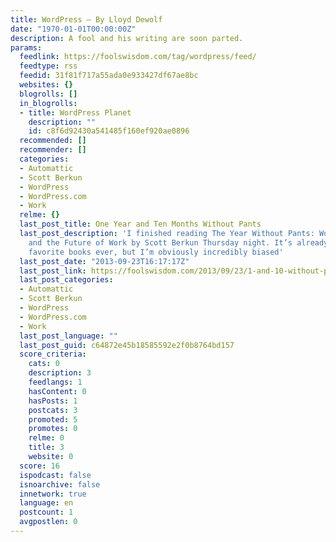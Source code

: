 ```yaml
---
title: WordPress – By Lloyd Dewolf
date: "1970-01-01T00:00:00Z"
description: A fool and his writing are soon parted.
params:
  feedlink: https://foolswisdom.com/tag/wordpress/feed/
  feedtype: rss
  feedid: 31f81f717a55ada0e933427df67ae8bc
  websites: {}
  blogrolls: []
  in_blogrolls:
  - title: WordPress Planet
    description: ""
    id: c8f6d92430a541485f160ef920ae0896
  recommended: []
  recommender: []
  categories:
  - Automattic
  - Scott Berkun
  - WordPress
  - WordPress.com
  - Work
  relme: {}
  last_post_title: One Year and Ten Months Without Pants
  last_post_description: 'I finished reading The Year Without Pants: WordPress.com
    and the Future of Work by Scott Berkun Thursday night. It’s already one of my
    favorite books ever, but I’m obviously incredibly biased'
  last_post_date: "2013-09-23T16:17:17Z"
  last_post_link: https://foolswisdom.com/2013/09/23/1-and-10-without-pants/
  last_post_categories:
  - Automattic
  - Scott Berkun
  - WordPress
  - WordPress.com
  - Work
  last_post_language: ""
  last_post_guid: c64872e45b18585592e2f0b8764bd157
  score_criteria:
    cats: 0
    description: 3
    feedlangs: 1
    hasContent: 0
    hasPosts: 1
    postcats: 3
    promoted: 5
    promotes: 0
    relme: 0
    title: 3
    website: 0
  score: 16
  ispodcast: false
  isnoarchive: false
  innetwork: true
  language: en
  postcount: 1
  avgpostlen: 0
---
```

